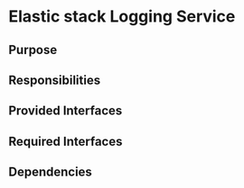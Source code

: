 # Elastic stack Logging Service 

## Purpose

## Responsibilities

## Provided Interfaces

## Required Interfaces

## Dependencies
